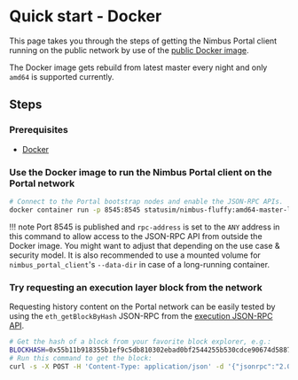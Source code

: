 # Quick start - Docker

This page takes you through the steps of getting the Nimbus Portal client running
on the public network by use of the [public Docker image](https://hub.docker.com/r/statusim/nimbus-fluffy/tags).

The Docker image gets rebuild from latest master every night and only `amd64` is supported currently.

## Steps

### Prerequisites
- [Docker](https://www.docker.com/)

### Use the Docker image to run the Nimbus Portal client on the Portal network

```bash
# Connect to the Portal bootstrap nodes and enable the JSON-RPC APIs.
docker container run -p 8545:8545 statusim/nimbus-fluffy:amd64-master-latest --rpc --rpc-address:0.0.0.0
```
!!! note
    Port 8545 is published and `rpc-address` is set to the `ANY` address in this command to allow access to the JSON-RPC API from outside the Docker image. You might want to adjust that depending on the use case & security model.
    It is also recommended to use a mounted volume for `nimbus_portal_client`'s `--data-dir` in case of a long-running container.

### Try requesting an execution layer block from the network

Requesting history content on the Portal network can be easily tested by using the `eth_getBlockByHash` JSON-RPC from the [execution JSON-RPC API](https://ethereum.github.io/execution-apis/api-documentation/).

```bash
# Get the hash of a block from your favorite block explorer, e.g.:
BLOCKHASH=0x55b11b918355b1ef9c5db810302ebad0bf2544255b530cdce90674d5887bb286 # Replace this to the block hash of your choice
# Run this command to get the block:
curl -s -X POST -H 'Content-Type: application/json' -d '{"jsonrpc":"2.0","id":"1","method":"eth_getBlockByHash","params":["'${BLOCKHASH}'", true]}' http://localhost:8545
```
